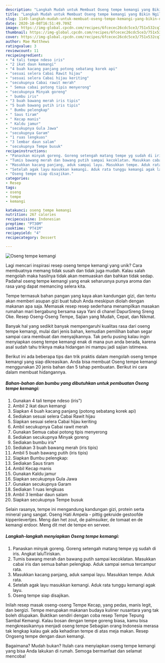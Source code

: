 ```yaml
---
description: "Langkah Mudah untuk Membuat Oseng tempe kemangi yang Bikin Ngiler"
title: "Langkah Mudah untuk Membuat Oseng tempe kemangi yang Bikin Ngiler"
slug: 1149-langkah-mudah-untuk-membuat-oseng-tempe-kemangi-yang-bikin-ngiler
date: 2020-10-08T16:51:49.709Z
image: https://img-global.cpcdn.com/recipes/6fcecec26cdc5ce3/751x532cq70/oseng-tempe-kemangi-foto-resep-utama.jpg
thumbnail: https://img-global.cpcdn.com/recipes/6fcecec26cdc5ce3/751x532cq70/oseng-tempe-kemangi-foto-resep-utama.jpg
cover: https://img-global.cpcdn.com/recipes/6fcecec26cdc5ce3/751x532cq70/oseng-tempe-kemangi-foto-resep-utama.jpg
author: Mae Matthews
ratingvalue: 3
reviewcount: 11
recipeingredient:
- "4 tali tempe ndeso iris"
- "2 ikat daun kemangi"
- "4 buah kacang panjang potong sebatang korek api"
- "sesuai selera Cabai Rawit hijau"
- "sesuai selera Cabai hijau keriting"
- "secukupnya Cabai rawit merah"
- " Semua cabai potong tipis menyerong"
- "secukupnya Minyak goreng"
- " bumbu iris"
- "3 buah bawang merah iris tipis"
- "5 buah bawang putih iris tipis"
- " Bumbu pelengkap"
- " Saus tiram"
- " Kecap manis"
- " Kaldu jamur"
- "secukupnya Gula Jawa"
- "secukupnya Garam"
- "1 ruas lengkuas"
- "3 lembar daun salam"
- "secukupnya Tempe busuk"
recipeinstructions:
- "Panaskan minyak goreng. Goreng setengah matang tempe yg sudah di iris. Angkat laluTiriskan."
- "Tumis bawang merah dan bawang putih sampai kecoklatan. Masukkan cabai iris dan semua bahan pelengkap. Aduk sampai semua tercampur rata."
- "Masukkan kacang panjang, aduk sampai layu. Masukkan tempe. Aduk rata."
- "Setelah agak layu masukkan kemangi. Aduk rata tunggu kemangi agak layu."
- "Oseng tempe siap disajikan."
categories:
- Resep
tags:
- oseng
- tempe
- kemangi

katakunci: oseng tempe kemangi 
nutrition: 267 calories
recipecuisine: Indonesian
preptime: "PT30M"
cooktime: "PT41M"
recipeyield: "4"
recipecategory: Dessert

---
```



![Oseng tempe kemangi](https://img-global.cpcdn.com/recipes/6fcecec26cdc5ce3/751x532cq70/oseng-tempe-kemangi-foto-resep-utama.jpg)

Lagi mencari inspirasi resep oseng tempe kemangi yang unik? Cara membuatnya memang tidak susah dan tidak juga mudah. Kalau salah mengolah maka hasilnya tidak akan memuaskan dan bahkan tidak sedap. Padahal oseng tempe kemangi yang enak seharusnya punya aroma dan rasa yang dapat memancing selera kita.

Tempe termasuk bahan pangan yang kaya akan kandungan gizi, dan tentu akan memberi asupan gizi buat tubuh Anda meskipun diolah dengan makanan apa saja. Memasak resep resep sederhana menampilkan masakan rumahan mari bergabung bersama saya Yani di chanel DapurSreng Sreng Oke. Resep Oseng-Oseng Tempe, Sajian yang Mudah, Cepat, dan Nikmat.

Banyak hal yang sedikit banyak mempengaruhi kualitas rasa dari oseng tempe kemangi, mulai dari jenis bahan, kemudian pemilihan bahan segar sampai cara membuat dan menyajikannya. Tak perlu pusing kalau ingin menyiapkan oseng tempe kemangi enak di mana pun anda berada, karena asal sudah tahu triknya maka hidangan ini mampu jadi sajian istimewa.


Berikut ini ada beberapa tips dan trik praktis dalam mengolah oseng tempe kemangi yang siap dikreasikan. Anda bisa membuat Oseng tempe kemangi menggunakan 20 jenis bahan dan 5 tahap pembuatan. Berikut ini cara dalam membuat hidangannya.

<!--inarticleads1-->

##### Bahan-bahan dan bumbu yang dibutuhkan untuk pembuatan Oseng tempe kemangi:

1. Gunakan 4 tali tempe ndeso (iris&#34;)
1. Ambil 2 ikat daun kemangi
1. Siapkan 4 buah kacang panjang (potong sebatang korek api)
1. Sediakan sesuai selera Cabai Rawit hijau
1. Siapkan sesuai selera Cabai hijau keriting
1. Ambil secukupnya Cabai rawit merah
1. Gunakan  Semua cabai potong tipis menyerong
1. Sediakan secukupnya Minyak goreng
1. Sediakan  bumbu iris*
1. Sediakan 3 buah bawang merah (iris tipis)
1. Ambil 5 buah bawang putih (iris tipis)
1. Siapkan  Bumbu pelengkap:
1. Sediakan  Saus tiram
1. Ambil  Kecap manis
1. Gunakan  Kaldu jamur
1. Siapkan secukupnya Gula Jawa
1. Gunakan secukupnya Garam
1. Sediakan 1 ruas lengkuas
1. Ambil 3 lembar daun salam
1. Siapkan secukupnya Tempe busuk


Selain rasanya, tempe ini mengandung kandungan gizi, protein serta mineral yang sangat. Oseng Hati Ampela - pittig gekruide gestoofde kippenlevertjes. Meng dan het zout, de palmsuiker, de tomaat en de kemangi erdoor. Meng dit met de tempe en serveer. 

<!--inarticleads2-->

##### Langkah-langkah menyiapkan Oseng tempe kemangi:

1. Panaskan minyak goreng. Goreng setengah matang tempe yg sudah di iris. Angkat laluTiriskan.
1. Tumis bawang merah dan bawang putih sampai kecoklatan. Masukkan cabai iris dan semua bahan pelengkap. Aduk sampai semua tercampur rata.
1. Masukkan kacang panjang, aduk sampai layu. Masukkan tempe. Aduk rata.
1. Setelah agak layu masukkan kemangi. Aduk rata tunggu kemangi agak layu.
1. Oseng tempe siap disajikan.


Inilah resep masak oseng-oseng Tempe Kecap, yang pedas, manis legit, dan bergizi. Tempe merupakan makanan budaya kuliner nusantara yang tak boleh dilupakan. Buktikan sendiri dengan coba resep Tempe Tepung Sambal Kemangi. Kalau bosan dengan tempe goreng biasa, kamu bisa mengkreasikannya menjadi oseng tempe Sebagian orang Indonesia merasa tak lengkap kalau gak ada kehadiran tempe di atas meja makan. Resep Ongseng tempe dengan daun kemangi. 

Bagaimana? Mudah bukan? Itulah cara menyiapkan oseng tempe kemangi yang bisa Anda lakukan di rumah. Semoga bermanfaat dan selamat mencoba!

